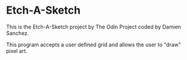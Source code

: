 # Etch-A-Sketch
This is the Etch-A-Sketch project by The Odin Project coded by Damien Sanchez.

This program accepts a user defined grid and allows the user to "draw" pixel art. 
